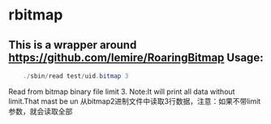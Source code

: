 rbitmap
=======
This is a wrapper around https://github.com/lemire/RoaringBitmap
Usage:
------
```java
	./sbin/read test/uid.bitmap 3
```

Read from bitmap binary file limit 3.
Note:It will print all data without limit.That mast be un
从bitmap2进制文件中读取3行数据，注意：如果不带limit 参数，就会读取全部
